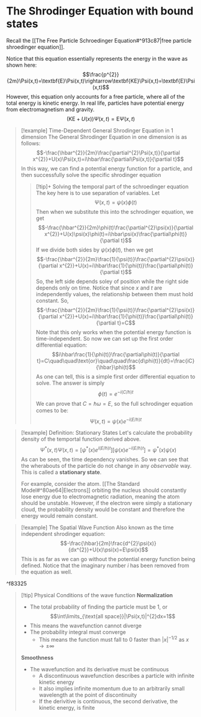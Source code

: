 # The Shrodinger Equation with bound states

Recall the [[The Free Particle Schroedinger Equation#^913c87|free particle shroedinger equation]].

Notice that this equation essentially represents the energy in the wave as shown here:$$\frac{p^{2}}{2m}\Psi(x,t)=\textbf{E}\Psi(x,t)\rightarrow\textbf{KE}\Psi(x,t)=\textbf{E}\Psi(x,t)$$However, this equation only accounts for a free particle, where all of the total energy is kinetic energy. In real life, particles have potential energy from electromagnetism and gravity.$$\big(\text{KE}+U(x)\big)\Psi(x,t)=\text{E}\Psi(x,t)$$

>[!example] Time-Dependent General Shrodinger Equation in 1 dimension
>The General Shrodinger Equation in one dimension is as follows:$$-\frac{\hbar^{2}}{2m}\frac{\partial^{2}\Psi(x,t)}{\partial x^{2}}+U(x)\Psi(x,t)=i\hbar\frac{\partial\Psi(x,t)}{\partial t}$$In this way, we can find a potential energy function for a particle, and then successfully solve the specific shrodinger equation
>>[!tip]+ Solving the temporal part of the schroedinger equation
>>The key here is to use separation of variables. 
>>Let$$\Psi(x,t)=\psi(x)\phi(t)$$
>>Then when we substitute this into the schrodinger equation, we get$$-\frac{\hbar^{2}}{2m}\phi(t)\frac{\partial^{2}\psi(x)}{\partial x^{2}}+U(x)\psi(x)\phi(t)=i\hbar\psi(x)\frac{\partial\phi(t)}{\partial t}$$
>>If we divide both sides by $\psi(x)\phi(t)$, then we get$$-\frac{\hbar^{2}}{2m}\frac{1}{\psi(t)}\frac{\partial^{2}\psi(x)}{\partial x^{2}}+U(x)=i\hbar\frac{1}{\phi(t)}\frac{\partial\phi(t)}{\partial t}$$
>>So, the left side depends soley of position while the right side depends only on time. Notice that since $x$ and $t$ are independently values, the relationship between them must hold constant. So, $$-\frac{\hbar^{2}}{2m}\frac{1}{\psi(t)}\frac{\partial^{2}\psi(x)}{\partial x^{2}}+U(x)=i\hbar\frac{1}{\phi(t)}\frac{\partial\phi(t)}{\partial t}=C$$Note that this only works when the potential energy function is time-independent.
>>So now we can set up the first order differential equation:$$i\hbar\frac{1}{\phi(t)}\frac{\partial\phi(t)}{\partial t}=C\quad\quad\text{or}\quad\quad\frac{d\phi(t)}{dt}=\frac{iC}{\hbar}\phi(t)$$
>>As one can tell, this is a simple first order differential equation to solve. The answer is simply$$\phi(t)=e^{-i(C/\hbar)t}$$
>>We can prove that $C=\hbar\omega=E$, so the full schrodinger equation comes to be:$$\Psi(x,t)=\psi(x)e^{-i(E/\hbar)t}$$

>[!example] Definition: Stationary States
>Let's calculate the probability density of the temportal function derived above.$$\Psi^{*}(x,t)\Psi(x,t)=\big[\psi^{*}(x)e^{i(E/\hbar)t}\big]\big[\psi(x)e^{-i(E/\hbar)t}\big]=\psi^{*}(x)\psi(x)$$
>As can be seen, the time dependency vanishes. So we can see that the wherabouts of the particle do not change in any *observable* way. This is called a **stationary state**. 
>
>For example, consider the atom. [[The Standard Model#^80ae64|Electrons]] orbiting the nucleus should constantly lose energy due to electromagnetic radiation, meaning the atom should be unstable. However, if the electron were simply a stationary cloud, the probability density would be constant and therefore the energy would remain constant.

>[!example] The Spatial Wave Function
>Also known as the time independent shrodinger equation:$$-\frac{\hbar}{2m}\frac{d^{2}\psi(x)}{dx^{2}}+U(x)\psi(x)=E\psi(x)$$
>This is as far as we can go without the potential energy function being defined.
>Notice that the imaginary number $i$ has been removed from the equation as well.

^f83325

>[!tip] Physical Conditions of the wave function
>**Normalization**
>- The total probability of finding the particle must be 1, or$$\int\limits_{\text{all space}}|\Psi(x,t)|^{2}dx=1$$
>- This means the wavefunction cannot diverge
>- The probability integral must converge
>	- This means the function must fall to 0 faster than $|x|^{-1/2}$ as $x\rightarrow\pm\infty$
>
>**Smoothness**
>- The wavefunction and its derivative must be continuous
>	- A discontinuous wavefunction describes a particle with infinite kinetic energy
>	- It also implies infinite momentum due to an arbitrarily small wavelength at the point of discontinuity
>	- If the derivitive is continuous, the second derivative, the kinetic energy, is finite